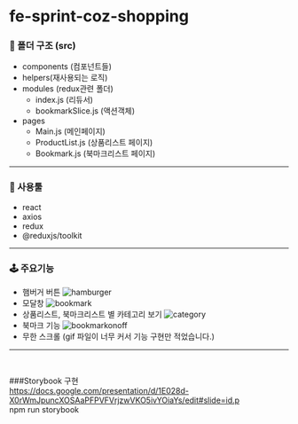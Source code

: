 # fe-sprint-coz-shopping

### 📁 폴더 구조 (src)
* components (컴포넌트들)
* helpers(재사용되는 로직)
* modules (redux관련 폴더)
  * index.js (리듀서)
  * bookmarkSlice.js (액션객체)
* pages
  * Main.js (메인페이지)
  * ProductList.js (상품리스트 페이지)
  * Bookmark.js (북마크리스트 페이지)
---
### 🔨 사용툴
* react
* axios
* redux
* @reduxjs/toolkit
---
### 🕹️ 주요기능
* 햄버거 버튼
![hamburger](https://github.com/ddaeunbb/fe-sprint-coz-shopping/assets/82816029/3ec3e06b-e692-4fde-a347-37b888b8d126)
* 모달창
![bookmark](https://github.com/ddaeunbb/fe-sprint-coz-shopping/assets/82816029/5633d4ba-6a5d-4508-a30c-53e67e483d67)
* 상품리스트, 북마크리스트 별 카테고리 보기
![category](https://github.com/ddaeunbb/fe-sprint-coz-shopping/assets/82816029/3376d2a0-b08b-4e7d-a449-d813332ca403)
* 북마크 기능
![bookmarkonoff](https://github.com/ddaeunbb/fe-sprint-coz-shopping/assets/82816029/da0ae988-296d-446e-9563-8c95782cf4f1)
* 무한 스크롤
(gif 파일이 너무 커서 기능 구현만 적었습니다.)
---
<br>

###Storybook 구현
<br>
<a>https://docs.google.com/presentation/d/1E028d-X0rWmJpuncXOSAaPFPVFVrjzwVKO5ivYOiaYs/edit#slide=id.p</a>
<br>
npm run storybook
